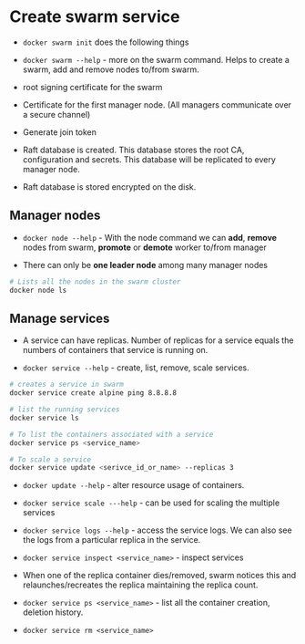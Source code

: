 # Create swarm service

* `docker swarm init` does the following things

* `docker swarm --help` - more on the swarm command. Helps to create a swarm, add and remove nodes to/from swarm.

* root signing certificate for the swarm
* Certificate for the first manager node. (All managers communicate over a secure channel)
* Generate join token

* Raft database is created. This database stores the root CA, configuration and secrets. This database will be replicated to every manager node.

* Raft database is stored encrypted on the disk.

## Manager nodes

* `docker node --help` - With the node command we can **add**, **remove** nodes from swarm, **promote** or **demote** worker to/from manager

* There can only be **one leader node** among many manager nodes

```Bash
# Lists all the nodes in the swarm cluster
docker node ls
```

## Manage services

* A service can have replicas. Number of replicas for a service equals the numbers of containers that service is running on.

* `docker service --help` - create, list, remove, scale services.  

```Bash
# creates a service in swarm
docker service create alpine ping 8.8.8.8

# list the running services
docker service ls

# To list the containers associated with a service
docker service ps <service_name>

# To scale a service
docker service update <serivce_id_or_name> --replicas 3
```

* `docker update --help` - alter resource usage of containers.

* `docker service scale ---help` - can be used for scaling the multiple services

* `docker service logs --help` - access the service logs. We can also see the logs from a particular replica in the service.

* `docker service inspect <service_name>` - inspect services

* When one of the replica container dies/removed, swarm notices this and relaunches/recreates the replica maintaining the replica count.

* `docker service ps <service_name>` - list all the container creation, deletion history.

* `docker service rm <service_name>`
